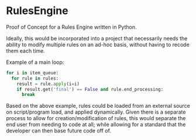 # RulesEngine

Proof of Concept for a Rules Engine written in Python.

Ideally, this would be incorporated into a project that necessarily needs the ability to modify multiple rules on an ad-hoc basis, without having to recode them each time.

Example of a main loop:
```py
for i in item_queue:
  for rule in rules:
    result = rule.apply(i=i)
    if result.get('final') == False and rule.end_processing:
      break
```

Based on the above example, rules could be loaded from an external source on script/program load, and applied dynamically.  Given there is a separate process to allow for creation/modification of rules, this would separate the end user from needing to code at all; while allowing for a standard that the developer can then base future code off of.
